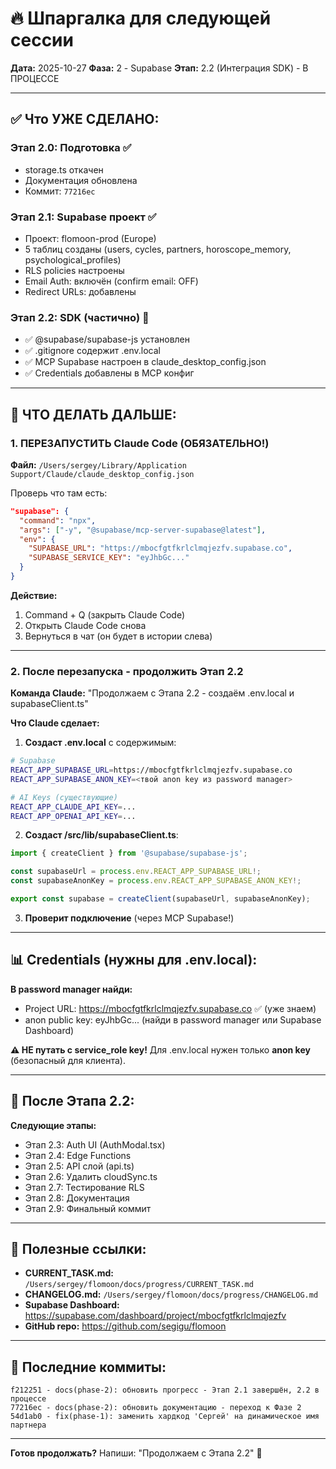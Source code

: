 # 🔥 Шпаргалка для следующей сессии

**Дата:** 2025-10-27
**Фаза:** 2 - Supabase
**Этап:** 2.2 (Интеграция SDK) - В ПРОЦЕССЕ

---

## ✅ Что УЖЕ СДЕЛАНО:

### Этап 2.0: Подготовка ✅
- storage.ts откачен
- Документация обновлена
- Коммит: `77216ec`

### Этап 2.1: Supabase проект ✅
- Проект: flomoon-prod (Europe)
- 5 таблиц созданы (users, cycles, partners, horoscope_memory, psychological_profiles)
- RLS policies настроены
- Email Auth: включён (confirm email: OFF)
- Redirect URLs: добавлены

### Этап 2.2: SDK (частично) 🔄
- ✅ @supabase/supabase-js установлен
- ✅ .gitignore содержит .env.local
- ✅ MCP Supabase настроен в claude_desktop_config.json
- ✅ Credentials добавлены в MCP конфиг

---

## 🚀 ЧТО ДЕЛАТЬ ДАЛЬШЕ:

### 1. ПЕРЕЗАПУСТИТЬ Claude Code (ОБЯЗАТЕЛЬНО!)

**Файл:** `/Users/sergey/Library/Application Support/Claude/claude_desktop_config.json`

Проверь что там есть:
```json
"supabase": {
  "command": "npx",
  "args": ["-y", "@supabase/mcp-server-supabase@latest"],
  "env": {
    "SUPABASE_URL": "https://mbocfgtfkrlclmqjezfv.supabase.co",
    "SUPABASE_SERVICE_KEY": "eyJhbGc..."
  }
}
```

**Действие:**
1. Command + Q (закрыть Claude Code)
2. Открыть Claude Code снова
3. Вернуться в чат (он будет в истории слева)

---

### 2. После перезапуска - продолжить Этап 2.2

**Команда Claude:** "Продолжаем с Этапа 2.2 - создаём .env.local и supabaseClient.ts"

**Что Claude сделает:**

1. **Создаст .env.local** с содержимым:
```bash
# Supabase
REACT_APP_SUPABASE_URL=https://mbocfgtfkrlclmqjezfv.supabase.co
REACT_APP_SUPABASE_ANON_KEY=<твой anon key из password manager>

# AI Keys (существующие)
REACT_APP_CLAUDE_API_KEY=...
REACT_APP_OPENAI_API_KEY=...
```

2. **Создаст /src/lib/supabaseClient.ts**:
```typescript
import { createClient } from '@supabase/supabase-js';

const supabaseUrl = process.env.REACT_APP_SUPABASE_URL!;
const supabaseAnonKey = process.env.REACT_APP_SUPABASE_ANON_KEY!;

export const supabase = createClient(supabaseUrl, supabaseAnonKey);
```

3. **Проверит подключение** (через MCP Supabase!)

---

## 📊 Credentials (нужны для .env.local):

**В password manager найди:**
- Project URL: https://mbocfgtfkrlclmqjezfv.supabase.co ✅ (уже знаем)
- anon public key: eyJhbGc... (найди в password manager или Supabase Dashboard)

**⚠️ НЕ путать с service_role key!** Для .env.local нужен только **anon key** (безопасный для клиента).

---

## 🎯 После Этапа 2.2:

**Следующие этапы:**
- Этап 2.3: Auth UI (AuthModal.tsx)
- Этап 2.4: Edge Functions
- Этап 2.5: API слой (api.ts)
- Этап 2.6: Удалить cloudSync.ts
- Этап 2.7: Тестирование RLS
- Этап 2.8: Документация
- Этап 2.9: Финальный коммит

---

## 🔗 Полезные ссылки:

- **CURRENT_TASK.md:** `/Users/sergey/flomoon/docs/progress/CURRENT_TASK.md`
- **CHANGELOG.md:** `/Users/sergey/flomoon/docs/progress/CHANGELOG.md`
- **Supabase Dashboard:** https://supabase.com/dashboard/project/mbocfgtfkrlclmqjezfv
- **GitHub repo:** https://github.com/segigu/flomoon

---

## 📝 Последние коммиты:

```
f212251 - docs(phase-2): обновить прогресс - Этап 2.1 завершён, 2.2 в процессе
77216ec - docs(phase-2): обновить документацию - переход к Фазе 2
54d1ab0 - fix(phase-1): заменить хардкод 'Сергей' на динамическое имя партнера
```

---

**Готов продолжать?** Напиши: "Продолжаем с Этапа 2.2" 🚀
